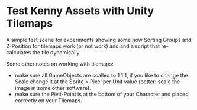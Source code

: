 # Test Kenny Assets with Unity Tilemaps
A simple test scene for experiments showing some how Sorting Groups and Z-Position for tilemaps work (or not work) and and a script that re-calculates the tile dynamically

Some other notes on working with tilemaps:

- make sure all GameObjects are scalled to 1 1 1, if you like to change the Scale change it at the Sprite > Pixel per Unit value (better: scale the image in some other software).
- make sure the Pivit-Point is at the bottom of your Character and placed correctly on your Tilemaps.
